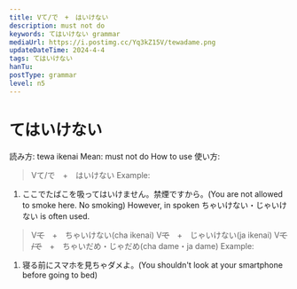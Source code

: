 ```yaml
---
title: Vて/で　+　はいけない
description: must not do
keywords: てはいけない grammar
mediaUrl: https://i.postimg.cc/Yq3kZ15V/tewadame.png
updateDateTime: 2024-4-4
tags: てはいけない
hanTu:
postType: grammar
level: n5
---
```

# てはいけない
読み方: tewa ikenai
Mean: must not do
How to use 使い方:
> Vて/で　+　はいけない
Example:
1. ここでたばこを吸ってはいけません。禁煙ですから。(You are not allowed to smoke here. No smoking)
However, in spoken ちゃいけない・じゃいけない is often used.
> V~~て~~　+　ちゃいけない(cha ikenai)
> V~~で~~　+　じゃいけない(ja ikenai)
> V~~て /で~~　+　ちゃいだめ・じゃだめ(cha dame・ja dame)
Example:
1. 寝る前にスマホを見ちゃダメよ。(You shouldn't look at your smartphone before going to bed)